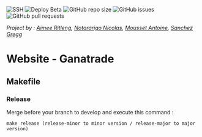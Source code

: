 ![SSH](https://github.com/Ganatrade/www/workflows/SSH/badge.svg?branch=master)
![Deploy Beta](https://github.com/Ganatrade/www/workflows/Deploy%20Beta/badge.svg?branch=develop)
![GitHub repo size](https://img.shields.io/github/repo-size/ganatrade/www)
![GitHub issues](https://img.shields.io/github/issues-raw/ganatrade/www)
![GitHub pull requests](https://img.shields.io/github/issues-pr-raw/ganatrade/www)

_Project by : 
[Aimee Ritleng](https://github.com/Aimee-RTLNG), 
[Notararigo Nicolas](https://github.com/Neerfix), 
[Mousset Antoine](https://github.com/nrgix2), 
[Sanchez Gregg](https://github.com/Arty3P)_
# Website - Ganatrade

## Makefile

### Release
Merge before your branch to develop and execute this command :
```
make release (release-minor to minor version / release-major to major version)
```
